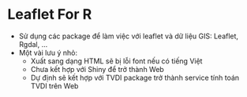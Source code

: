 # Leaflet For R

+ Sử dụng các package để làm việc với leaflet và dữ liệu GIS: Leaflet, Rgdal, ...
+ Một vài lưu ý nhỏ:
    + Xuất sang dạng HTML sẽ bị lỗi font nếu có tiếng Việt
    + Chưa kết hợp với Shiny để trở thành Web
    + Dự định sẽ kết hợp với TVDI package trở thành service tính toán TVDI trên Web